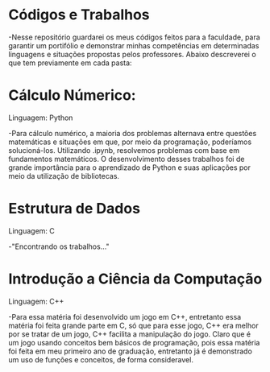 # Códigos e Trabalhos
-Nesse repositório guardarei os meus códigos feitos para a faculdade, para garantir um portifólio e demonstrar minhas competências em determinadas linguagens e situações propostas pelos professores. 
Abaixo descreverei o que tem previamente em cada pasta:

# Cálculo Númerico:
Linguagem: Python

-Para cálculo numérico, a maioria dos problemas alternava entre questões matemáticas e situações em que, por meio da programação, poderíamos solucioná-los. Utilizando .ipynb, resolvemos problemas com base em fundamentos matemáticos. O desenvolvimento desses trabalhos foi de grande importância para o aprendizado de Python e suas aplicações por meio da utilização de bibliotecas.

# Estrutura de Dados 
Linguagem: C

-"Encontrando os trabalhos..."

# Introdução a Ciência da Computação
Linguagem: C++

-Para essa matéria foi desenvolvido um jogo em C++, entretanto essa matéria foi feita grande parte em C, só que para esse jogo, C++ era melhor por se tratar de um jogo, C++ facilita a manipulação do jogo. Claro que é um jogo usando conceitos bem básicos de programação, pois essa matéria foi feita em meu primeiro ano de graduação, entretanto já é demonstrado um uso de funções e conceitos, de forma consideravel.
